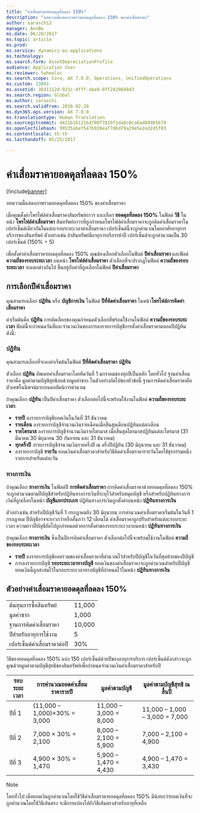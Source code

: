 ```yaml
---
title: "ค่าเสื่อมราคายอดดุลที่ลดลง 150%"
description: "บทความนี้แสดงภาพรวมยอดดุลที่ลดลง 150% ของค่าเสื่อมราคา"
author: saraschi2
manager: AnnBe
ms.date: 06/20/2017
ms.topic: article
ms.prod: 
ms.service: dynamics-ax-applications
ms.technology: 
ms.search.form: AssetDepreciationProfile
audience: Application User
ms.reviewer: twheeloc
ms.search.scope: Core, AX 7.0.0, Operations, UnifiedOperations
ms.custom: 13891
ms.assetid: 36d1112d-921c-4fff-abe0-0ff2429848d3
ms.search.region: Global
ms.author: saraschi
ms.search.validFrom: 2016-02-28
ms.dyn365.ops.version: AX 7.0.0
ms.translationtype: Human Translation
ms.sourcegitcommit: d421b161216d700f7819f1da8c0ca8ad089b5670
ms.openlocfilehash: 99535abef547b928eaf7d6d79a29e5e2ed245f03
ms.contentlocale: th-th
ms.lasthandoff: 05/25/2017

---
```


# <a name="150-percent-reducing-balance-depreciation"></a>ค่าเสื่อมราคายอดดุลที่ลดลง 150%

[!include[banner](../includes/banner.md)]


บทความนี้แสดงภาพรวมยอดดุลที่ลดลง 150% ของค่าเสื่อมราคา

เมื่อคุณตั้งค่าโพรไฟล์ค่าเสื่อมราคาสินทรัพย์ถาวร และเลือก **ยอดดุลที่ลดลง 150%** ในฟิลด์ **วิธี** ในหน้า **โพรไฟล์ค่าเสื่อมราคา** สินทรัพย์ถาวรที่ถูกกำหนดโพรไฟล์ค่าเสื่อมราคาจะถูกคิดค่าเสื่อมราคาในเปอร์เซ็นต์เดียวกันในแต่ละรอบระยะเวลาค่าเสื่อมราคา เปอร์เซ็นต์นี้จะถูกคำนวณโดยอาศัยอายุการบริการของสินทรัพย์ ตัวอย่างเช่น ถ้าสินทรัพย์มีอายุการบริการห้าปี เปอร์เซ็นต์จะถูกคำนวณเป็น 30 เปอร์เซ็นต์ (150% ÷ 5) 

เพื่อตั้งค่าค่าเสื่อมราคายอดดุลที่ลดลง 150% คุณต้องเลือกตัวเลือกในฟิลด์ **ปีค่าเสื่อมราคา** และฟิลด์ **ความถี่ของรอบระยะเวลา** บนหน้า **โพรไฟล์ค่าเสื่อมราคา** ตัวเลือกที่จะปรากฎในฟิลด์ **ความถี่ของรอบระยะเวลา** จะแตกต่างกันไป ขึ้นอยู่กับค่าที่ถูกเลือกในฟิลด์ **ปีค่าเสื่อมราคา**

## <a name="selection-of-depreciation-year"></a>การเลือกปีค่าเสื่อมราคา
คุณสามารถเลือก **ปฏิทิน** หรือ **บัญชีการเงิน** ในฟิลด์ **ปีที่คิดค่าเสื่อมราคา** ในหน้า**โพรไฟล์การคิดค่าเสื่อมราคา** 

ค่าเริ่มต้นคือ **ปฏิทิน** การคัดเลือกของคุณกำหนดตัวเลือกที่พร้อมใช้งานในฟิลด์ **ความถี่ของรอบระยะเวลา** ฟิลด์นี้จะกำหนดวันที่และจำนวนเงินของการลงรายการบัญชีการตั้งค่าเสื่อมราคาตลอดปีปฏิทินดังนี้:

### <a name="calendar"></a>ปฏิทิน

คุณสามารถเลือกที่จะคงค่าเริ่มต้นในฟิลด์ **ปีที่คิดค่าเสื่อมราคา** **ปฏิทิน** 

ตัวเลือก **ปฏิทิน** อัพเดทค่าเสื่อมราคาโดยยึดวันที่ 1 มกราคมของทุกปีเป็นหลัก โดยทั่วไป ฐานค่าเสื่อมราคาคือ มูลค่าตามบัญชีสุทธิลบด้วยมูลค่าซาก ในตัวอย่างถัดไปของหัวข้อนี้ ฐานการคิดค่าเสื่อมราคาคือตัวเศษในนิพจน์แรกบนคอลัมน์การคำนวณ 

ถ้าคุณเลือก **ปฏิทิน** เป็นปีค่าเสื่อมราคา ตัวเลือกต่อไปนี้จะพร้อมใช้งานในฟิลด์ **ความถี่ของรอบระยะเวลา**:

-   **รายปี** ลงรายการบัญชียอดเงินในวันที่ 31 ธันวาคม
-   **รายเดือน** ลงรายการบัญชีจำนวนเงินรายเดือนเมื่อสิ้นสุดเดือนปฏิทินแต่ละเดือน
-   **รายไตรมาส** ลงรายการบัญชีจำนวนเงินรายไตรมาส เมื่อสิ้นสุดไตรมาสปฏิทินแต่ละไตรมาส (31 มีนาคม 30 มิถุนายน 30 กันยายน และ 31 ธันวาคม)
-   **ทุกครึ่งปี** งรายการบัญชีจำนวนเงินรายครึ่งปี ณ ครึ่งปีปฏิทิน (30 มิถุนายน และ 31 ธันวาคม)
-   ลงรายการบัญชี **รายวัน** ยอดเงินค่าเสื่อมราคาสำหรับวิธีคิดค่าเสื่อมราคารายวันโดยใช้ธุรกรรมหนึ่งรายการสำหรับแต่ละวัน

### <a name="fiscal"></a>ทางการเงิน

ถ้าคุณเลือก **ทางการเงิน** ในฟิลด์ปี **การคิดค่าเสื่อมราคา** การคิดค่าเสื่อมราคาด้วยยอดดุลที่ลดลง 150% จะถูกคำนวณตามปีบัญชีสำหรับปฏิทินทางการเงินที่ระบุไว้สำหรับสมุดบัญชี หรือสำหรับปฏิทินทางการเงินที่ถูกเลือกในหน้า **บัญชีแยกประเภท** ปฏิทินทางการเงินถูกตั้งค่าบนหน้า **ปฏิทินทางการเงิน** 

ตัวอย่างเช่น สำหรับปีบัญชีวันที่ 1 กรกฎาคมถึง 30 มิถุนายน การคำนวณค่าเสื่อมราคาเริ่มต้นในวันที่ 1 กรกฎาคม ปีบัญชีอาจจะยาวกว่าหรือสั้นกว่า 12 เดือนได้  ค่าเสื่อมราคาถูกปรับสำหรับแต่ละรอบระยะเวลา ความยาวปีบัญชีถัดไปถูกกำหนดด้วยการตั้งค่าของรอบระยะเวลาบนหน้า **ปฏิทินทางการเงิน** 

ถ้าคุณเลือก **ทางการเงิน** ซึ่งเป็นปีการคิดค่าเสื่อมราคา ตัวเลือกต่อไปนี้จะพร้อมใช้งานในฟิลด์ **ความถี่ของรอบระยะเวลา**

-   **รายปี** ลงรายการบัญชียอดรวมของค่าเสื่อมราคาที่คำนวณไว้สำหรับปีบัญชีในวันที่สุดท้ายของปีบัญชี
-   การลงรายการบัญชี **รอบระยะเวลาทางบัญชี** ยอดเงินของค่าเสื่อมราคาจะถูกคำนวณสำหรับปีบัญชี ยอดเงินนี้ถูกสะสมไว้ในรอบระยะเวลาทางบัญชีที่กำหนดไว้ในหน้า **ปฏิทินทางการเงิน**

## <a name="example-of-150-reducing-balance-depreciation"></a>ตัวอย่างค่าเสื่อมราคายอดดุลที่ลดลง 150%
|                                |        |
|--------------------------------|--------|
| ต้นทุนการซื้อสินทรัพย์               | 11,000 |
| มูลค่าซาก                  | 1,000  |
| ฐานการคิดค่าเสื่อมราคา              | 10,000 |
| ปีสำหรับอายุการใช้งาน             | 5      |
| เปอร์เซ็นต์ค่าเสื่อมราคาต่อปี | 30%    |

วิธีของยอดดุลที่ลดลง 150% แบ่ง 150 เปอร์เซ็นต์ด้วยปีของอายุการบริการ เปอร์เซ็นต์ดังกล่าวจะถูกคูณด้วยมูลค่าตามบัญชีสุทธิของสินทรัพย์เพื่อกำหนดจำนวนเงินค่าเสื่อมราคาสำหรับปี

| รอบระยะเวลา | การคำนวณยอดค่าเสื่อมราคารายปี | มูลค่าตามบัญชี             | มูลค่าตามบัญชีสุทธิ ณ สิ้นปี |
|--------|-----------------------------------------------|------------------------|---------------------------------------|
| ปีที่ 1 | (11,000 – 1,000)×30% = 3,000                | 11,000 – 3,000 = 8,000 | 11,000 – 1,000 – 3,000 = 7,000        |
| ปีที่ 2 | 7,000 × 30% = 2,100                           | 8,000 – 2,100 = 5,900  | 7,000 – 2,100 = 4,900                 |
| ปีที่ 3 | 4,900 × 30% = 1,470                           | 5,900 – 1,470 = 4,430  | 4,900 – 1,470 = 3,430                 |

> [!NOTE]
> โดยทั่วไป เมื่อยอดเงินถูกคำนวณโดยใช้วิธีค่าเสื่อมราคายอดดุลที่ลดลง 150% มีน้อยกว่ายอดเงินที่จะถูกคำนวณโดยใช้วิธีเส้นตรง จะมีการแปลงไปยังวิธีเส้นตรงสำหรับอายุที่เหลือ




